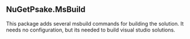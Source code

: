 ## NuGetPsake.MsBuild

This package adds several msbuild commands for building the solution. It needs no configuration, but its needed to build visual studio solutions.